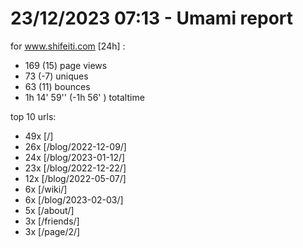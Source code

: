 # 23/12/2023 07:13 - Umami report
for www.shifeiti.com [24h] :

 - 169 (15) page views
 - 73 (-7) uniques
 - 63 (11) bounces
 - 1h 14' 59'' (-1h 56' ) totaltime


top 10 urls:
 - 49x [/]
 - 26x [/blog/2022-12-09/]
 - 24x [/blog/2023-01-12/]
 - 23x [/blog/2022-12-22/]
 - 12x [/blog/2022-05-07/]
 - 6x [/wiki/]
 - 6x [/blog/2023-02-03/]
 - 5x [/about/]
 - 3x [/friends/]
 - 3x [/page/2/]


